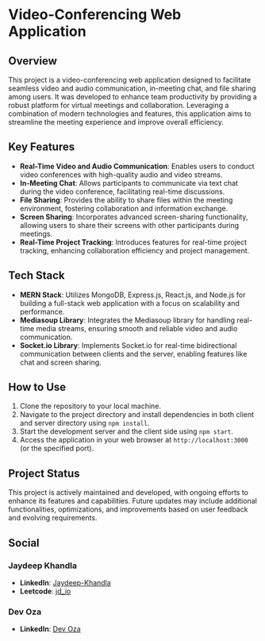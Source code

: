 # Video-Conferencing Web Application

## Overview
This project is a video-conferencing web application designed to facilitate seamless video and audio communication, in-meeting chat, and file sharing among users. It was developed to enhance team productivity by providing a robust platform for virtual meetings and collaboration. Leveraging a combination of modern technologies and features, this application aims to streamline the meeting experience and improve overall efficiency.

## Key Features
- **Real-Time Video and Audio Communication**: Enables users to conduct video conferences with high-quality audio and video streams.
- **In-Meeting Chat**: Allows participants to communicate via text chat during the video conference, facilitating real-time discussions.
- **File Sharing**: Provides the ability to share files within the meeting environment, fostering collaboration and information exchange.
- **Screen Sharing**: Incorporates advanced screen-sharing functionality, allowing users to share their screens with other participants during meetings.
- **Real-Time Project Tracking**: Introduces features for real-time project tracking, enhancing collaboration efficiency and project management.
  
## Tech Stack
- **MERN Stack**: Utilizes MongoDB, Express.js, React.js, and Node.js for building a full-stack web application with a focus on scalability and performance.
- **Mediasoup Library**: Integrates the Mediasoup library for handling real-time media streams, ensuring smooth and reliable video and audio communication.
- **Socket.io Library**: Implements Socket.io for real-time bidirectional communication between clients and the server, enabling features like chat and screen sharing.
  
## How to Use
1. Clone the repository to your local machine.
2. Navigate to the project directory and install dependencies in both client and server directory using `npm install`.
3. Start the development server and the client side using `npm start`.
4. Access the application in your web browser at `http://localhost:3000` (or the specified port).
  
## Project Status
This project is actively maintained and developed, with ongoing efforts to enhance its features and capabilities. Future updates may include additional functionalities, optimizations, and improvements based on user feedback and evolving requirements.

## Social
### Jaydeep Khandla
- **LinkedIn**: [Jaydeep-Khandla](https://www.linkedin.com/in/jaydeep-khandla)
- **Leetcode**: [jd_io](https://leetcode.com/u/jd_io/)
### Dev Oza
- **LinkedIn**: [Dev Oza](http://www.linkedin.com/in/dev-oza-a88134244)
